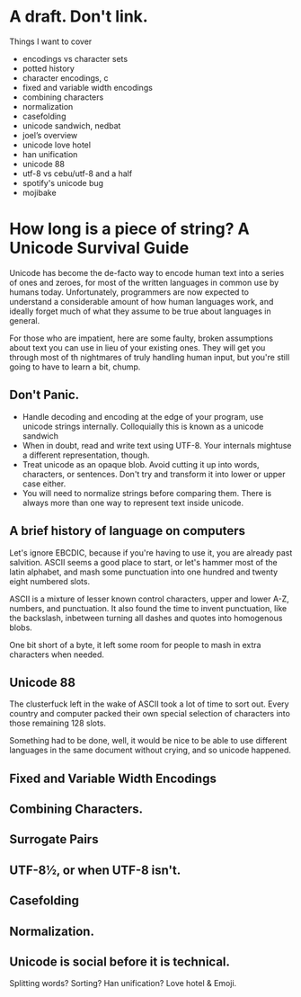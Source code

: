 # A draft. Don't link.

Things I want to cover

- encodings vs character sets
- potted history
- character encodings, c
- fixed and variable width encodings
- combining characters
- normalization
- casefolding
- unicode sandwich, nedbat
- joel’s overview
- unicode love hotel
- han unification
- unicode 88
- utf-8 vs cebu/utf-8 and a half
- spotify's unicode bug
- mojibake

# How long is a piece of string? A Unicode Survival Guide

Unicode has become the de-facto way to encode human text into a series of ones and zeroes, for most of the written languages in common use by humans today. Unfortunately, programmers are now expected to understand a considerable amount of how human languages work, and ideally forget much of what they assume to be true about languages in general.

For those who are impatient, here are some faulty, broken assumptions about text you can use in lieu of your existing ones. They will get you through most of th nightmares of truly handling human input, but you're still going to have to learn a bit, chump.

## Don't Panic.

- Handle decoding and encoding at the edge of your program, use unicode strings internally. Colloquially this is known as a unicode sandwich
- When in doubt, read and write text using UTF-8. Your internals mightuse a different representation, though.
- Treat unicode as an opaque blob. Avoid cutting it up into words, characters, or sentences. Don't try and transform it into lower or  upper case either.
- You will need to normalize strings before comparing them. There is always more than one way to represent text inside unicode.

## A brief history of language on computers

Let's ignore EBCDIC, because if you're having to use it, you are already past salvition. ASCII seems a good place to start, or let's hammer most of the latin alphabet, and mash some punctuation into one hundred and twenty eight numbered slots. 

ASCII is a mixture of lesser known control characters, upper and lower A-Z, numbers, and punctuation. It also found the time to invent punctuation, like the backslash, inbetween turning all dashes and quotes into homogenous blobs.

One bit short of a byte, it left some room for people to mash in extra characters when needed.

## Unicode 88

The clusterfuck left in the wake of ASCII took a lot of time to sort out. Every country and computer packed their own special selection of characters into those remaining 128 slots.

Something had to be done, well, it would be nice to be able to use different languages in the same document without crying, and so unicode happened.

## Fixed and Variable Width Encodings

## Combining Characters.

## Surrogate Pairs

## UTF-8½, or when UTF-8 isn't. 

## Casefolding

## Normalization.

## Unicode is social before it is technical.

Splitting words? Sorting? Han unification? Love hotel & Emoji.
